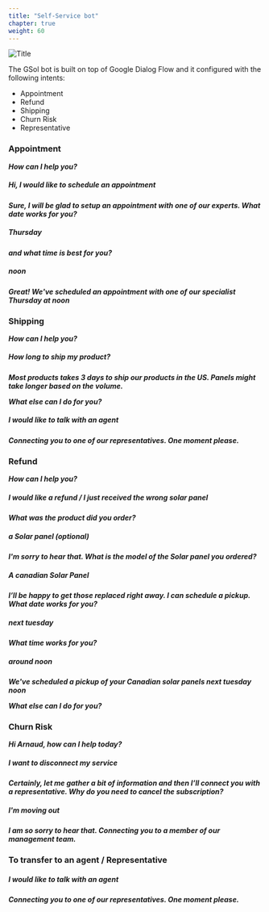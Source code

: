 ```yaml
---
title: "Self-Service bot"
chapter: true
weight: 60
---
```


![Title](/images/Bot.PNG)


The GSol bot is built on top of Google Dialog Flow and it configured with the following intents:

- Appointment
- Refund
- Shipping
- Churn Risk
- Representative


### Appointment

***How can I help you?***

##### Hi, I would like to schedule an appointment

***Sure, I will be glad to setup an appointment with one of our experts. What date works for you?***

##### Thursday

***and what time is best for you?***

##### noon

***Great! We've scheduled an appointment with one of our specialist Thursday at noon***


### Shipping

***How can I help you?***

##### How long to ship my product?

***Most products takes 3 days to ship our products in the US. Panels might take longer based on the volume.***

***What else can I do for you?***

##### I would like to talk with an agent

***Connecting you to one of our representatives. One moment please.***

 

### Refund

***How can I help you?***

##### I would like a refund / I just received the wrong solar panel

***What was the product did you order?***

##### a Solar panel (optional)

***I'm sorry to hear that. What is the model of the Solar panel you ordered?***

##### A canadian Solar Panel

***I’ll be happy to get those replaced right away. I can schedule a pickup. What date works for you?***

##### next tuesday

***What time works for you?***

##### around noon

***We've scheduled a pickup of your Canadian solar panels next tuesday noon***

***What else can I do for you?***


### Churn Risk

***Hi Arnaud, how can I help today?***

##### I want to disconnect my service

***Certainly, let me gather a bit of information and then I’ll connect you with a representative. Why do you need to cancel the subscription?***

##### I'm moving out

***I am so sorry to hear that. Connecting you to a member of our management team.***

 

### To transfer to an agent / Representative

##### I would like to talk with an agent

***Connecting you to one of our representatives. One moment please.***

